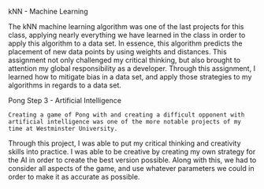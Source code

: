 kNN - Machine Learning
	
The kNN machine learning algorithm was one of the last projects for this class, applying nearly everything we have learned in the class in order to apply this algorithm to a data set. 
In essence, this algorithm predicts the placement of new data points by using weights and distances. 
This assignment not only challenged my critical thinking, but also brought to attention my global responsibility as a developer. 
Through this assignment, I learned how to mitigate bias in a data set, and apply those strategies to my algorithms in regards to a data set.

Pong Step 3 - Artificial Intelligence
	
	Creating a game of Pong with and creating a difficult opponent with artificial intelligence was one of the more notable projects of my time at Westminster University. 
Through this project, I was able to put my critical thinking and creativity skills into practice.
I was able to be creative by creating my own strategy for the AI in order to create the best version possible.
Along with this, we had to consider all aspects of the game, and use whatever parameters we could in order to make it as accurate as possible. 
